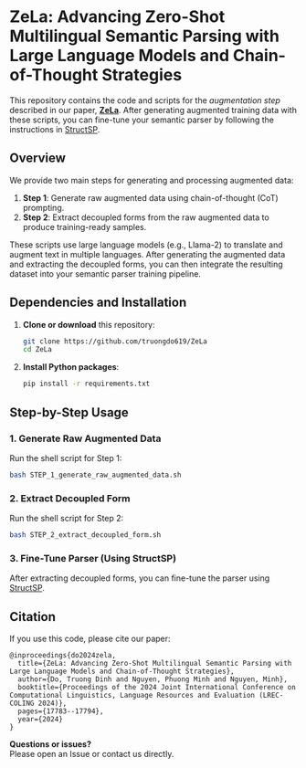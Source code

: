# ZeLa: Advancing Zero-Shot Multilingual Semantic Parsing with Large Language Models and Chain-of-Thought Strategies

This repository contains the code and scripts for the *augmentation step* described in our paper, [**ZeLa**](https://aclanthology.org/2024.lrec-main.1547.pdf). After generating augmented training data with these scripts, you can fine-tune your semantic parser by following the instructions in [StructSP](https://github.com/truongdo619/StructSP).

## Overview

We provide two main steps for generating and processing augmented data:

1. **Step 1**: Generate raw augmented data using chain-of-thought (CoT) prompting.
2. **Step 2**: Extract decoupled forms from the raw augmented data to produce training-ready samples.

These scripts use large language models (e.g., Llama-2) to translate and augment text in multiple languages. After generating the augmented data and extracting the decoupled forms, you can then integrate the resulting dataset into your semantic parser training pipeline.

## Dependencies and Installation

1. **Clone or download** this repository:
   ```bash
   git clone https://github.com/truongdo619/ZeLa
   cd ZeLa
   ```

2. **Install Python packages**:
   ```bash
   pip install -r requirements.txt
   ```

## Step-by-Step Usage

### 1. Generate Raw Augmented Data

Run the shell script for Step 1:
```bash
bash STEP_1_generate_raw_augmented_data.sh
```

### 2. Extract Decoupled Form

Run the shell script for Step 2:
```bash
bash STEP_2_extract_decoupled_form.sh
```

### 3. Fine-Tune Parser (Using StructSP)

After extracting decoupled forms, you can fine-tune the parser using [StructSP](https://github.com/truongdo619/StructSP).

## Citation

If you use this code, please cite our paper:
```
@inproceedings{do2024zela,
  title={ZeLa: Advancing Zero-Shot Multilingual Semantic Parsing with Large Language Models and Chain-of-Thought Strategies},
  author={Do, Truong Dinh and Nguyen, Phuong Minh and Nguyen, Minh},
  booktitle={Proceedings of the 2024 Joint International Conference on Computational Linguistics, Language Resources and Evaluation (LREC-COLING 2024)},
  pages={17783--17794},
  year={2024}
}
```

**Questions or issues?**  
Please open an Issue or contact us directly.
